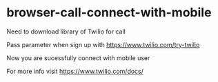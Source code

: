 # browser-call-connect-with-mobile

Need to download library of Twilio for call

Pass parameter when sign up with https://www.twilio.com/try-twilio 

Now you are sucessfully connect with mobile user

For more info visit https://www.twilio.com/docs/
